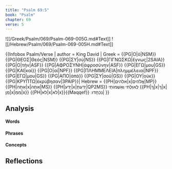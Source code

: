 ```yaml
---
title: "Psalm 69:5"
book: "Psalm"
chapter: 69
verse: 5
---
```

![[/Greek/Psalm/069/Psalm-069-005G.md#Text]]
![[/Hebrew/Psalm/069/Psalm-069-005H.md#Text]]

{{Infobox Psalm/Verse |
  author = King David |
  Greek = {{PG|Ο|ὁ|NSM}} {{PG|ΘΕΟΣ|Θεός|NSM}} {{PG|ΣΥ|σὺ|NS}} {{PG|ΓΙΓΝΩΣΚΩ|ἔγνως|2SAIA}} {{PG|Ο|τὴν|ASF}} {{PG|ΑΦΡΟΣΥΝΗ|ἀφροσύνην|ASF}} {{PG|ΕΓΩ|μου|GS}} {{PG|ΚΑΙ|καὶ}} {{PG|Ο|αἱ|NPF}} {{PG|ΠΛΗΜΜΕΛΕΙΑ|πλημμέλειαί|NPF}} {{PG|ΕΓΩ|μου|GS}} {{PG|ΑΠΟ|ἀπὸ}} {{PG|ΣΥ|σοῦ|GS}} {{PG|ΟΥ|οὐκ}} {{PG|ΚΡΥΠΤΩ|ἐκρύβησαν|3PAIP}}|
  Hebrew = {{PH|אלהים|x|אֱלֹהִים|MP}} {{PH|אַתָּה|x|אַתָּה|MS}} {{PH|יָדַע|x|יָדַעְתָּ|QP2MS}}
לְאִוַּלְתִּי
וְאַשְׁמוֹתַי
{{PH|ךָ|x|ךָ|x|מִן|x|מִמְּ|x}} {{PH|לא|x|לֹא|x}}{{Maqqef}}
נִכְחָדוּ
׃|
}}

## Analysis

#### Words

#### Phrases

#### Concepts

## Reflections

